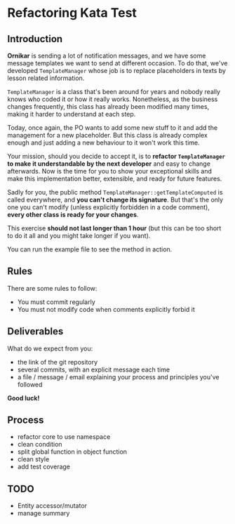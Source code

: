 # Refactoring Kata Test

## Introduction

**Ornikar** is sending a lot of notification messages, and we have some message templates we want to send
at different occasion. To do that, we've developed `TemplateManager` whose job is to replace
placeholders in texts by lesson related information.

`TemplateManager` is a class that's been around for years and nobody really knows who coded
it or how it really works. Nonetheless, as the business changes frequently, this class has
already been modified many times, making it harder to understand at each step.

Today, once again, the PO wants to add some new stuff to it and add the management for a new
placeholder. But this class is already complex enough and just adding a new behaviour to it
won't work this time.

Your mission, should you decide to accept it, is to **refactor `TemplateManager` to make it
understandable by the next developer** and easy to change afterwards. Now is the time for you to
show your exceptional skills and make this implementation better, extensible, and ready for future
features.

Sadly for you, the public method `TemplateManager::getTemplateComputed` is called everywhere,
and **you can't change its signature**. But that's the only one you can't modify (unless explicitly
forbidden in a code comment), **every other class is ready for your changes**.

This exercise **should not last longer than 1 hour** (but this can be too short to do it all and
you might take longer if you want).

You can run the example file to see the method in action.

## Rules
There are some rules to follow:
- You must commit regularly
- You must not modify code when comments explicitly forbid it

## Deliverables
What do we expect from you:
- the link of the git repository
- several commits, with an explicit message each time
- a file / message / email explaining your process and principles you've followed

**Good luck!**

## Process
- refactor core to use namespace
- clean condition
- split global function in object function
- clean style
- add test coverage

## TODO
- Entity accessor/mutator
- manage summary